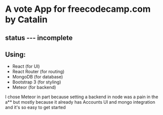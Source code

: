 # A vote App for freecodecamp.com by Catalin

## status --- incomplete

## Using: 

- React (for UI)
- React Router (for routing)
- MongoDB (for database)
- Bootstrap 3 (for styling)
- Meteor (for backend)

I chose Meteor in part because setting a backend in node was a pain in the a**
but mostly because it already has Accounts UI and mongo integration and it's so easy 
to get started
